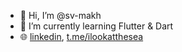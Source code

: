 - 👋 Hi, I’m @sv-makh
- 🌱 I’m currently learning Flutter & Dart
- 🌐 [linkedin](https://www.linkedin.com/in/%D1%81%D0%B2%D0%B5%D1%82%D0%BB%D0%B0%D0%BD%D0%B0-%D0%BC%D0%B0%D1%85%D0%B8%D1%8F%D0%BD%D0%BE%D0%B2%D0%B0-b0a16b80/), [t.me/ilookatthesea](https://t.me/ilookatthesea)

<!---
sv-makh/sv-makh is a ✨ special ✨ repository because its `README.md` (this file) appears on your GitHub profile.
You can click the Preview link to take a look at your changes.
--->
